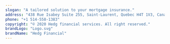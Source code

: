 ```yaml
---
slogan: "A tailored solution to your mortgage insurance."
address: "438 Rue Isabey Suite 255, Saint-Laurent, Quebec H4T 1V3, Canada"
phone: "+1 514-558-1383"
copyright: "© 2020 Hedg financial services. All right reserved."
brandLogo: "Logo.svg"
brandName: "Hedg Financial"
---
```

